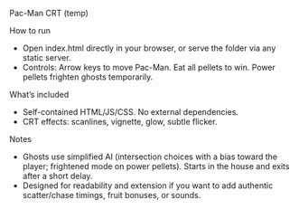 Pac-Man CRT (temp)

How to run
- Open index.html directly in your browser, or serve the folder via any static server.
- Controls: Arrow keys to move Pac-Man. Eat all pellets to win. Power pellets frighten ghosts temporarily.

What’s included
- Self-contained HTML/JS/CSS. No external dependencies.
- CRT effects: scanlines, vignette, glow, subtle flicker.

Notes
- Ghosts use simplified AI (intersection choices with a bias toward the player; frightened mode on power pellets). Starts in the house and exits after a short delay.
- Designed for readability and extension if you want to add authentic scatter/chase timings, fruit bonuses, or sounds.
